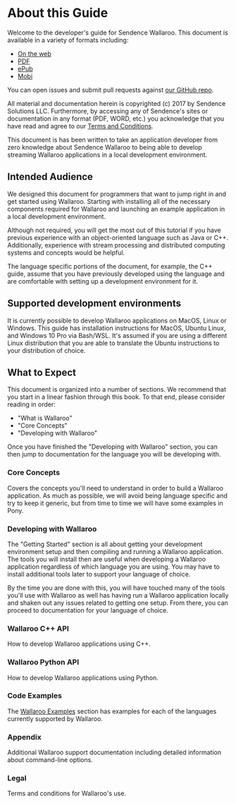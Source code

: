 # About this Guide

Welcome to the developer's guide for Sendence Wallaroo. This document is available in a variety of formats including:

- [On the web](https://sendence.gitbooks.io/wallaroo/content/)
- [PDF](https://www.gitbook.com/download/pdf/book/sendence/wallaroo)
- [ePub](https://www.gitbook.com/download/epub/book/sendence/wallaroo)
- [Mobi](https://www.gitbook.com/download/mobi/book/sendence/wallaroo)

You can open issues and submit pull requests against [our GitHub repo](https://github.com/Sendence/wallaroo).

All material and documentation herein is copyrighted (c) 2017 by Sendence Solutions LLC. Furthermore, by accessing any of Sendence's sites or documentation in any format (PDF, WORD, etc.) you acknowledge that you have read and agree to our [Terms and Conditions](/book/legal/terms.md).

This document is has been written to take an application developer from zero knowledge about Sendence Wallaroo to being able to develop streaming Wallaroo applications in a local development environment.

## Intended Audience

We designed this document for programmers that want to jump right in and get started using Wallaroo.  Starting with installing all of the necessary components required for Wallaroo and launching an example application in a local development environment.

Although not required, you will get the most out of this tutorial if you have previous experience with an object-oriented language such as Java or C++.  Additionally, experience with stream processing and distributed computing systems and concepts would be helpful.

The language specific portions of the document, for example, the C++ guide, assume that you have previously developed using the language and are comfortable with setting up a development environment for it.

## Supported development environments

It is currently possible to develop Wallaroo applications on MacOS, Linux or Windows. This guide has installation instructions for MacOS, Ubuntu Linux, and Windows 10 Pro via Bash/WSL. It's assumed if you are using a different Linux distribution that you are able to translate the Ubuntu instructions to your distribution of choice.
## What to Expect

This document is organized into a number of sections. We recommend that you start in a linear fashion through this book. To that end, please consider reading in order:

- "What is Wallaroo"
- "Core Concepts"
- "Developing with Wallaroo"

Once you have finished the "Developing with Wallaroo" section, you can then jump to documentation for the language you will be developing with.

### Core Concepts

Covers the concepts you'll need to understand in order to build a Wallaroo application. As much as possible, we will avoid being language specific and try to keep it generic, but from time to time we will have some examples in Pony.

### Developing with Wallaroo

The "Getting Started" section is all about getting your development environment setup and then compiling and running a Wallaroo application. The tools you will install then are useful when developing a Wallaroo application regardless of which language you are using. You may have to install additional tools later to support your language of choice.

By the time you are done with this, you will have touched many of the tools you'll use with Wallaroo as well has having run a Wallaroo application locally and shaken out any issues related to getting one setup. From there, you can proceed to documentation for your language of choice.

### Wallaroo C++ API

How to develop Wallaroo applications using C++.

### Wallaroo Python API

How to develop Wallaroo applications using Python.

### Code Examples

The [Wallaroo Examples](book/examples) section has examples for each of the languages currently supported by Wallaroo.

### Appendix

Additional Wallaroo support documentation including detailed information about command-line options.

### Legal

Terms and conditions for Wallaroo's use.
